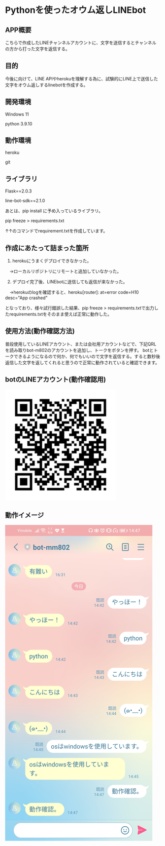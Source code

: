 # Pythonを使ったオウム返しLINEbot
## APP概要
こちらで作成したLINEチャンネルアカウントに、文字を送信するとチャンネルの方から打った文字を返信する。
## 目的
今後に向けて、LINE APIやherokuを理解する為に、試験的にLINE上で送信した文字をオウム返しするlinebotを作成する。

## 開発環境
Windows 11

python 3.9.10

## 動作環境

heroku

git

## ライブラリ

Flask==2.0.3

line-bot-sdk==2.1.0

あとは、pip install に予め入っているライブラリ。

pip freeze > requirements.txt 

↑↑のコマンドでrequirement.txtを作成しています。

## 作成にあたって詰まった箇所

1. herokuにうまくデプロイできなかった。

　→ローカルリポジトリにリモートと追加していなかった。

2. デプロイ完了後、LINEbotに送信しても返信が来なかった。

　→herokuのlogを確認すると、heroku[router]: at=error code=H10 desc="App crashed"
 
  となっており、様々試行錯誤した結果、pip freeze > requirements.txtで出力したrequirements.txtをそのまま使えば正常に動作した。

## 使用方法(動作確認方法)

普段使用しているLINEアカウント、または会社用アカウントなどで、下記QRLを読み取りbot-m802のアカウントを追加し、トークをボタンを押す。
botとトークできるようになるので何か、何でもいいので文字を返信する。すると数秒後返信した文字を返してくれると思うので正常に動作されていると確認できます。

## botのLINEアカウント(動作確認用)

![画像URL](image/199apzbi.png)

## 動作イメージ

![画像](./image/Screenshot_20220323_144720_jp.naver.line.android.jpg)

